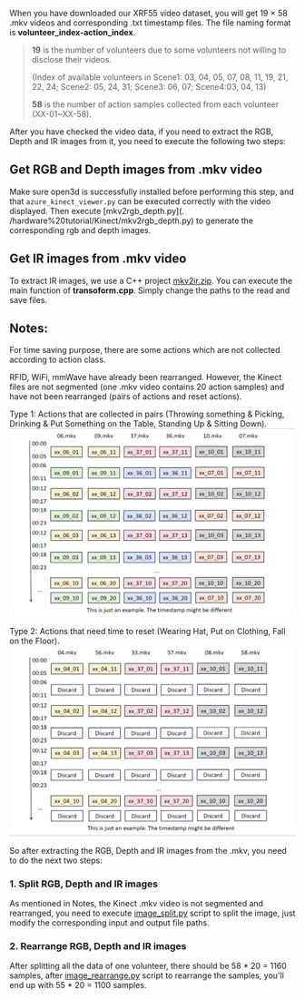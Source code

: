 When you have downloaded our XRF55 video dataset, you will get 19 × 58 .mkv videos and corresponding .txt timestamp files. The file naming format is **volunteer_index-action_index**.

> **19** is the number of volunteers due to some volunteers not willing to disclose their videos.
> 
> (Index of available volunteers in Scene1: 03, 04, 05, 07, 08, 11, 19, 21, 22, 24; Scene2: 05, 24, 31; Scene3: 06, 07; Scene4:03, 04, 13)
> 
> **58** is the number of action samples collected from each volunteer (XX-01~XX-58).

After you have checked the video data, if you need to extract the RGB, Depth and IR images from it, you need to execute the following two steps:

## Get RGB and Depth images from .mkv video

Make sure open3d is successfully installed before performing this step, and that `azure_kinect_viewer.py` can be executed correctly with the video displayed. Then execute [mkv2rgb_depth.py](. /hardware%20tutorial/Kinect/mkv2rgb_depth.py) to generate the corresponding rgb and depth images.

## Get IR images from .mkv video

To extract IR images, we use a C++ project [mkv2ir.zip](.//hardware%20tutorial/Kinect/mkv2ir.zip). You can execute the main function of **transoform.cpp**. Simply change the paths to the read and save files.

## Notes:

For time saving purpose, there are some actions which are not collected according to action class. 

RFID, WiFi, mmWave have already been rearranged. However, the Kinect files are not segmented (one .mkv video contains 20 action samples) and have not been rearranged (pairs of actions and reset actions).

Type 1: Actions that are collected in pairs (Throwing something & Picking, Drinking & Put Something on the Table, Standing Up & Sitting Down).
![pair](./hardware%20tutorial/assets/re_arrange_pair.png)

Type 2: Actions that need time to reset (Wearing Hat, Put on Clothing, Fall on the Floor).
![even](./hardware%20tutorial/assets/re_arrange_even.png)

So after extracting the RGB, Depth and IR images from the .mkv, you need to do the next two steps:

### 1. Split RGB, Depth and IR images

As mentioned in Notes, the Kinect .mkv video is not segmented and rearranged, you need to execute [image_split.py](./hardware%20tutorial/Kinect/image_split.py) script to split the image, just modify the corresponding input and output file paths.

### 2. Rearrange RGB, Depth and IR images

After splitting all the data of one volunteer, there should be 58 * 20 = 1160 samples, after [image_rearrange.py](./hardware%20tutorial/Kinect/image_rearrange.py) script to rearrange the samples, you'll end up with 55 * 20 = 1100 samples.

